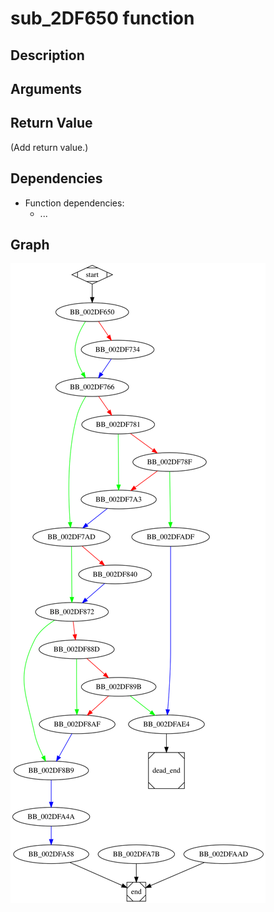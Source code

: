 # sub_2DF650 function

## Description


## Arguments


## Return Value

(Add return value.)

## Dependencies

* Function dependencies:
  * ...

## Graph

![sub_2DF650 Graph](../svg/sub_2DF650.svg "sub_2DF650 Graph")

